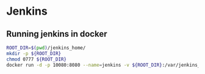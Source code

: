 # Jenkins

## Running jenkins in docker

```bash
ROOT_DIR=$(pwd)/jenkins_home/
mkdir -p ${ROOT_DIR}
chmod 0777 ${ROOT_DIR}
docker run -d -p 10080:8080 --name=jenkins -v ${ROOT_DIR}:/var/jenkins_home/ -t jenkins/jenkins:lts
```
